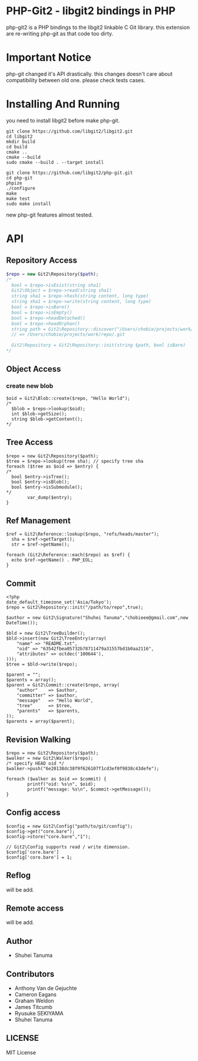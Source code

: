 # PHP-Git2 - libgit2 bindings in PHP

php-git2 is a PHP bindings to the libgit2 linkable C Git library. 
this extension are re-writing php-git as that code too dirty.

# Important Notice

php-git changed it's API drastically. this changes doesn't care about compatibility between old one.
please check tests cases.

# Installing And Running

you need to install libgit2 before make php-git.

````
git clone https://github.com/libgit2/libgit2.git
cd libgit2
mkdir build
cd build
cmake ..
cmake --build
sudo cmake --build . --target install
````

````
git clone https://github.com/libgit2/php-git.git
cd php-git
phpize
./configure
make
make test
sudo make install
````
new php-git features almost tested.

# API

## Repository Access

````php
$repo = new Git2\Repository($path);
/*
  bool = $repo->isExist(string sha1)
  Git2\Object = $repo->read(string sha1)
  string sha1 = $repo->hash(string content, long type)
  string sha1 = $repo->write(string content, long type)
  bool = $repo->isBare()
  bool = $repo->isEmpty()
  bool = $repo->headDetached()
  bool = $repo->headOrphan()
  string path = Git2\Repository::discover("/Users/chobie/projects/work/repo/lib/subdir");
  // => /Users/chobie/projects/work/repo/.git

  Git2\Repository = Git2\Repository::init(string $path, bool isBare)
*/
````

## Object Access

### create new blob

````
$oid = Git2\Blob::create($repo, "Hello World");
/*
  $blob = $repo->lookup($oid);
  int $blob->getSize();
  string $blob->getContent();
*/
````

## Tree Access

````
$repo = new Git2\Repository($path);
$tree = $repo->lookup(tree sha); // specify tree sha
foreach ($tree as $oid => $entry) {
/*
  bool $entry->isTree();
  bool $entry->isBlob();
  bool $entry->isSubmodule();
*/
        var_dump($entry);
}
````

## Ref Management

````
$ref = Git2\Reference::lookup($repo, "refs/heads/master");
  sha = $ref->getTarget();
  str = $ref->getName();
````

````
foreach (Git2\Reference::each($repo) as $ref) {
  echo $ref->getName() . PHP_EOL;
}
````


## Commit

````
<?php
date_default_timezone_set('Asia/Tokyo');
$repo = Git2\Repository::init("/path/to/repo",true);

$author = new Git2\Signature("Shuhei Tanuma","chobieee@gmail.com",new DateTime());

$bld = new Git2\TreeBuilder();
$bld->insert(new Git2\TreeEntry(array(
	"name" => "README.txt",
	"oid" => "63542fbea05732b78711479a31557bd1b0aa2116",
	"attributes" => octdec('100644'),
)));
$tree = $bld->write($repo);

$parent = "";
$parents = array();
$parent = Git2\Commit::create($repo, array(
	"author"    => $author,
	"committer" => $author,
	"message"   => "Hello World",
	"tree"      => $tree,
	"parents"   => $parents,
));
$parents = array($parent);
````

## Revision Walking

````
$repo = new Git2\Repository($path);
$walker = new Git2\Walker($repo);
/* specify HEAD oid */
$walker->push("6e20138dc38f9f626107f1cd3ef0f9838c43defe");

foreach ($walker as $oid => $commit) {
        printf("oid: %s\n", $oid);
        printf("message: %s\n", $commit->getMessage());
}
````

## Config access

````
$config = new Git2\Config("path/to/git/config");
$config->get("core.bare");
$config->store("core.bare","1");

// Git2\Config supports read / write dimension.
$config['core.bare']
$config['core.bare'] = 1;
````

## Reflog
will be add.

## Remote access

will be add.

## Author
* Shuhei Tanuma

## Contributors

* Anthony Van de Gejuchte
* Cameron Eagans
* Graham Weldon
* James Titcumb
* Ryusuke SEKIYAMA
* Shuhei Tanuma


## LICENSE

MIT License
